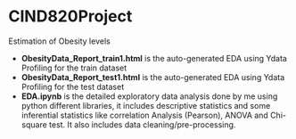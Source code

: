 # CIND820Project
Estimation of Obesity levels
* **ObesityData_Report_train1.html** is the auto-generated EDA using Ydata Profiling for the train dataset
* **ObesityData_Report_test1.html** is the auto-generated EDA using Ydata Profiling for the test dataset
* **EDA.ipynb** is the detailed exploratory data analysis done by me using python different libraries, it includes descriptive statistics and some inferential statistics like correlation Analysis (Pearson), ANOVA and Chi-square test. It also includes data cleaning/pre-processing.
